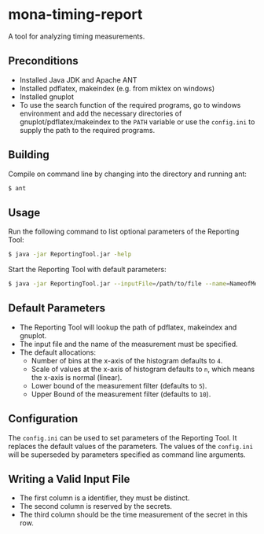 # mona-timing-report

A tool for analyzing timing measurements.

## Preconditions

- Installed Java JDK and Apache ANT 
- Installed pdflatex, makeindex (e.g. from miktex on windows)
- Installed gnuplot
- To use the search function of the required programs, go to windows environment
  and add the necessary directories of gnuplot/pdflatex/makeindex to the `PATH`
  variable or use the `config.ini` to supply the path to the required programs.

## Building

Compile on command line by changing into the directory and running ant:

```bash
$ ant
```

## Usage

Run the following command to list optional parameters of the Reporting Tool:

```bash
$ java -jar ReportingTool.jar -help
```

Start the Reporting Tool with default parameters:

```bash
$ java -jar ReportingTool.jar --inputFile=/path/to/file --name=NameofMeasurement
```

## Default Parameters

- The Reporting Tool will lookup the path of pdflatex, makeindex and gnuplot.
- The input file and the name of the measurement must be specified.
- The default allocations:
	* Number of bins at the x-axis of the histogram defaults to `4`.
	* Scale of values at the x-axis of histogram defaults to `n`, which means
      the x-axis is normal (linear).
	* Lower bound of the measurement filter (defaults to `5`).
	* Upper Bound of the measurement filter (defaults to `10`).

## Configuration

The `config.ini` can be used to set parameters of the Reporting Tool. It
replaces the default values of the parameters. The values of the `config.ini`
will be superseded by parameters specified as command line arguments.

## Writing a Valid Input File

- The first column is a identifier, they must be distinct.
- The second column is reserved by the secrets.
- The third column should be the time measurement of the secret in this row.
